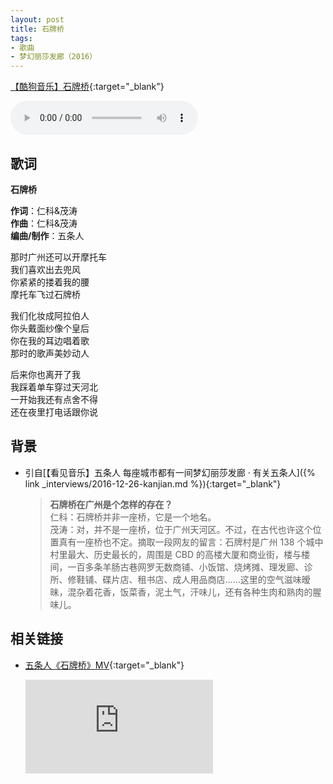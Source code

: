 ```yaml
---
layout: post
title: 石牌桥
tags:
- 歌曲
- 梦幻丽莎发廊（2016）
---
```


[【酷狗音乐】石牌桥](https://www.kugou.com/song/eiuqd82.html#hash=9601E48604841211DDA922642225677F&album_id=26633668){:target="_blank"}

<audio controls autoplay loop  src="https://onedrive.gimhoy.com/1drv/aHR0cHM6Ly8xZHJ2Lm1zL3UvcyFBbXVjeFU4NF9vc3NoREVwWTVFVlgxYW9XUmVGP2U9SjBPVDFv.flac">
您的浏览器不支持 audio 标签。
</audio>

## 歌词

**石牌桥**

**作词**：仁科&茂涛  
**作曲**：仁科&茂涛  
**编曲/制作**：五条人

那时广州还可以开摩托车  
我们喜欢出去兜风  
你紧紧的搂着我的腰  
摩托车飞过石牌桥

我们化妆成阿拉伯人  
你头戴面纱像个皇后  
你在我的耳边唱着歌  
那时的歌声美妙动人

后来你也离开了我  
我踩着单车穿过天河北  
一开始我还有点舍不得  
还在夜里打电话跟你说

## 背景
* 引自[【看见音乐】五条人 每座城市都有一间梦幻丽莎发廊 · 有关五条人]({% link _interviews/2016-12-26-kanjian.md %}){:target="_blank"}
  > **石牌桥在广州是个怎样的存在？**  
  > 仁科：石牌桥并非一座桥，它是一个地名。  
  > 茂涛：对，并不是一座桥，位于广州天河区。不过，在古代也许这个位置真有一座桥也不定。摘取一段网友的留言：石牌村是广州 138 个城中村里最大、历史最长的，周围是 CBD 的高楼大厦和商业街，楼与楼间，一百多条羊肠古巷网罗无数商铺、小饭馆、烧烤摊、理发廊、诊所、修鞋铺、碟片店、租书店、成人用品商店……这里的空气滋味暧昧，混杂着花香，饭菜香，泥土气，汗味儿，还有各种生肉和熟肉的腥味儿。

## 相关链接

- [五条人《石牌桥》MV](https://v.youku.com/v_show/id_XMjY0MDMyNjE2OA==.html?spm=a2h0c.8166622.PhoneSokuUgc_2.dtitle){:target="_blank"}

  <div class="iframe-container"><iframe class="responsive-iframe" src='https://player.youku.com/embed/XMjY0MDMyNjE2OA==' frameborder="no" allowfullscreen="true"></iframe></div>
